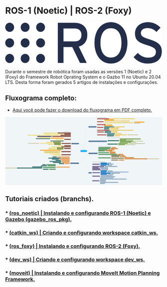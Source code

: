 # ROS-1 (Noetic) | ROS-2 (Foxy)

<p align="center" width="100%">
    <img src="https://github.com/Math09/infnet_ros/blob/main/images/ros_logo.png"> 
</p>

Durante o semestre de robótica foram usadas as versões 1 (Noetic) e 2 (Foxy) do Framework Robot Oprating System e o Gazbo 11 no Ubuntu 20.04 LTS. Desta forma foram gerados 5 artigos de instalações e configurações.

## Fluxograma completo: <br/>
* [Aqui você pode fazer o download do fluxograma em PDF completo.](https://github.com/Math09/infnet_ros/raw/main/pdf/ROS-1_ROS-2.pdf)

![flowchart](/images/flowchart_complete.png)

## Tutoriais criados (branchs).

### * [(ros_noetic) | Instalando e configurando ROS-1 (Noetic) e Gazebo (gazebo_ros_pkg).](https://github.com/Math09/infnet_ros/tree/ros_noetic)
### * [(catkin_ws) | Criando e configurando workspace catkin_ws.](https://github.com/Math09/infnet_ros/tree/catkin_ws) 
### * [(ros_foxy) | Instalando e configurando ROS-2 (Foxy).](https://github.com/Math09/infnet_ros/tree/ros_foxy) 
### * [(dev_ws) | Criando e configurando workspace dev_ws.](https://github.com/Math09/infnet_ros/tree/dev_ws) 
### * [(moveit) | Instalando e configurando MoveIt Motion Planning Framework.](https://github.com/Math09/infnet_ros/tree/moveit) 
